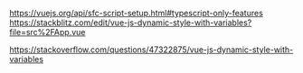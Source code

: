 https://vuejs.org/api/sfc-script-setup.html#typescript-only-features
https://stackblitz.com/edit/vue-js-dynamic-style-with-variables?file=src%2FApp.vue

https://stackoverflow.com/questions/47322875/vue-js-dynamic-style-with-variables


<template>
    <div class="class_name" :style="{'--bkgImage': 'url(' + project.background + ')', '--bkgImageMobile': 'url(' + project.backgroundRetina + ')'}">
    </div>
</template>

<style>
    .class_name{
        background-image: var(--bkgImage);
    }
    @media all and (-webkit-min-device-pixel-ratio : 1.5),
        all and (-o-min-device-pixel-ratio: 3/2),
        all and (min--moz-device-pixel-ratio: 1.5),
        all and (min-device-pixel-ratio: 1.5) {
            .class_name {
                background-image: var(--bkgImageMobile);
            }
        }
</style>



